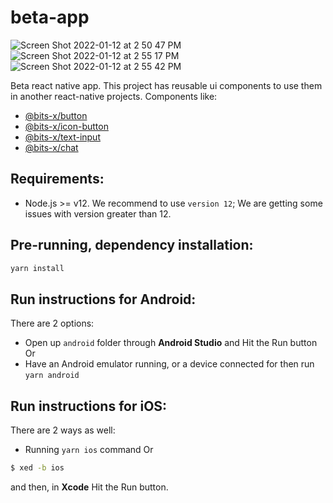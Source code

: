 # beta-app
![Screen Shot 2022-01-12 at 2 50 47 PM](https://user-images.githubusercontent.com/4967157/149204241-10cf2a52-0110-4d23-af93-7aba8d48467d.png)
![Screen Shot 2022-01-12 at 2 55 17 PM](https://user-images.githubusercontent.com/4967157/149204277-687bdabd-01bb-4a7e-bea0-543b984f7594.png)
![Screen Shot 2022-01-12 at 2 55 42 PM](https://user-images.githubusercontent.com/4967157/149204311-8ce75c0a-c2bd-4aaa-a4e2-cad64726d77d.png)

Beta react native app.
This project has reusable ui components to use them in another react-native projects. Components like:
- [@bits-x/button](https://www.npmjs.com/package/@bits-x/button)
- [@bits-x/icon-button](https://www.npmjs.com/package/@bits-x/icon-button)
- [@bits-x/text-input](https://www.npmjs.com/package/@bits-x/text-input)
- [@bits-x/chat](https://www.npmjs.com/package/@bits-x/chat)

## Requirements:
- Node.js >= v12. We recommend to use `version 12`; We are getting some issues with version greater than 12.


## Pre-running, dependency installation:
```bash
yarn install
```

## Run instructions for Android:
There are 2 options:
- Open up `android` folder through **Android Studio** and Hit the Run button
Or
- Have an Android emulator running, or a device connected for then run `yarn android`

## Run instructions for iOS:
There are 2 ways as well:
- Running `yarn ios` command
Or
```bash
$ xed -b ios
```
and then, in **Xcode** Hit the Run button.
